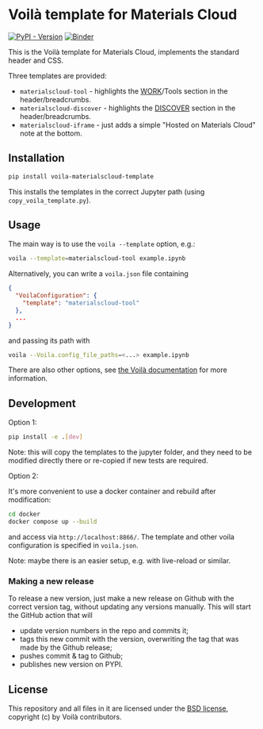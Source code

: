 # Voilà template for Materials Cloud
[![PyPI - Version](https://img.shields.io/pypi/v/voila-materialscloud-template?color=4CC61E)](https://pypi.org/project/voila-materialscloud-template/)
[![Binder](https://mybinder.org/badge_logo.svg)](https://mybinder.org/v2/gh/materialscloud-org/voila-materialscloud-template/develop?urlpath=%2Fvoila%2Frender%2Fexample-notebooks%2Fexample.ipynb)

This is the Voilà template for Materials Cloud, implements the standard header and CSS.

Three templates are provided:
* `materialscloud-tool` - highlights the [WORK](https://www.materialscloud.org/work)/Tools section in the header/breadcrumbs.
* `materialscloud-discover` - highlights the [DISCOVER](https://www.materialscloud.org/discover) section in the header/breadcrumbs.
* `materialscloud-iframe` - just adds a simple "Hosted on Materials Cloud" note at the bottom.

## Installation

```bash
pip install voila-materialscloud-template
```

This installs the templates in the correct Jupyter path (using `copy_voila_template.py`).

## Usage

The main way is to use the `voila --template` option, e.g.:

```bash
voila --template=materialscloud-tool example.ipynb
```
Alternatively, you can write a `voila.json` file containing

```json
{
  "VoilaConfiguration": {
    "template": "materialscloud-tool"
  },
  ...
}
```

and passing its path with

```bash
voila --Voila.config_file_paths=<...> example.ipynb
```

There are also other options, see [the Voilà documentation](https://voila.readthedocs.io/en/stable/customize.html#controlling-the-nbconvert-template) for more information.

## Development

Option 1:

```bash
pip install -e .[dev]
```

Note: this will copy the templates to the jupyter folder, and they need to be modified directly there or re-copied if new tests are required.

Option 2:

It's more convenient to use a docker container and rebuild after modification:

```bash
cd docker
docker compose up --build
```

and access via `http://localhost:8866/`. The template and other voila configuration is specified in `voila.json`.

Note: maybe there is an easier setup, e.g. with live-reload or similar.

### Making a new release

To release a new version, just make a new release on Github with the correct version tag, without updating any versions manually. This will start the GitHub action that will
* update version numbers in the repo and commits it;
* tags this new commit with the version, overwriting the tag that was made by the Github release;
* pushes commit & tag to Github;
* publishes new version on PYPI.

## License

This repository and all files in it are licensed under the [BSD license](LICENSE), copyright (c) by Voilà contributors.

